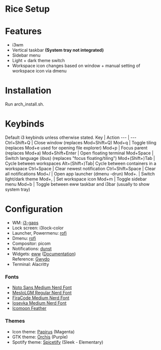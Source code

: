 # Rice Setup

# Features
- i3wm
- Vertical taskbar **(System tray not integrated)**
- Sidebar menu
- Light + dark theme switch
- Workspace icon changes based on window + manual setting of workspace icon via dmenu

# Installation
Run arch_install.sh.

# Keybinds
Default i3 keybinds unless otherwise stated.
Key | Action
--- | ---
Ctrl+Shift+Q | Close window (replaces Mod+Shift+Q)
Mod+q | Toggle tiling (replaces Mod+e used for opening file explorer)
Mod+p | Focus parent (replaces Mod+a)
Mod+Shift+Enter | Open floating terminal
Mod+Space | Switch language (ibus) (replaces "focus floating/tiling")
Mod+(Shift+)Tab | Cycle between workspaces
Alt+(Shift+)Tab| Cycle between containers in a workspace
Ctrl+Space | Clear newest notification
Ctrl+Shift+Space | Clear all notifications
Mod+/ | Open app launcher (dmenu -drun)
Mod+. | Switch light/dark theme
Mod+, | Set workspace icon
Mod+m | Toggle sidebar menu
Mod+b | Toggle between eww taskbar and i3bar (usually to show system tray)

# Configuration
- WM: [i3-gaps](https://www.github.com/Airblader/i3)
- Lock screen: i3lock-color
- Launcher, Powermenu: [rofi](https://github.com/adi1090x/rofi)
- Dmenu: [rofi](https://github.com/Murzchnvok/rofi-collection)
- Compositor: picom
- Notifications: [dunst](https://github.com/dunst-project/dunst)
- Widgets: [eww](https://github.com/elkowar/eww) ([Documentation](https://elkowar.github.io/eww/widgets.html))\
Reference: [Gwydo](https://github.com/Gwyd0/Linuxsetup)
- Terminal: Alacritty

### Fonts
- [Noto Sans Medium Nerd Font](https://github.com/ryanoasis/nerd-fonts/blob/master/patched-fonts/Noto/Sans/complete/Noto%20Sans%20Medium%20Nerd%20Font%20Complete.ttf)
- [MesloLGM Regular Nerd Font](https://github.com/ryanoasis/nerd-fonts/blob/master/patched-fonts/Meslo/M/Regular/complete/Meslo%20LG%20M%20Regular%20Nerd%20Font%20Complete.ttf)
- [FiraCode Medium Nerd Font](https://github.com/ryanoasis/nerd-fonts/blob/master/patched-fonts/FiraCode/Medium/complete/Fira%20Code%20Medium%20Nerd%20Font%20Complete.ttf)
- [Iosevka Medium Nerd Font](https://github.com/ryanoasis/nerd-fonts/blob/master/patched-fonts/Iosevka/Medium/complete/Iosevka%20Medium%20Nerd%20Font%20Complete.ttf)
- [Icomoon Feather](https://github.com/adi1090x/rofi/blob/master/fonts/Icomoon-Feather.ttf)

### Themes
- Icon theme: [Papirus](https://github.com/PapirusDevelopmentTeam/papirus-icon-theme) (Magenta)
- GTK theme: [Orchis](https://github.com/vinceliuice/Orchis-theme) (Purple)
- Spotify theme: [Spicetify](https://spicetify.app/docs/getting-started) (Sleek - Elementary)
